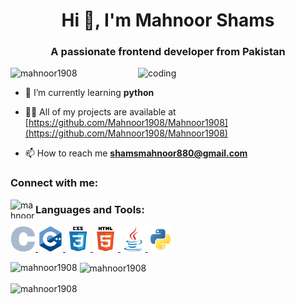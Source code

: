 <h1 align="center">Hi 👋, I'm Mahnoor Shams</h1>
<h3 align="center">A passionate frontend developer from Pakistan</h3>
<img align="right" alt="coding" width="300" src="https://img.freepik.com/premium-vector/woman-working-laptop-home-vector-illustration-cartoon-style_1142-74343.jpg?w=360">
<p align="left"> <img src="https://komarev.com/ghpvc/?username=mahnoor1908&label=Profile%20views&color=0e75b6&style=flat" alt="mahnoor1908" /> </p>

- 🌱 I’m currently learning **python**

- 👨‍💻 All of my projects are available at [https://github.com/Mahnoor1908/Mahnoor1908](https://github.com/Mahnoor1908/Mahnoor1908)

- 📫 How to reach me **shamsmahnoor880@gmail.com**

<h3 align="left">Connect with me:</h3>
<p align="left">
<a href=https://www.linkedin.com/in/mahnoor-shams-6b9627264 target="blank"><img align="left" src="https://raw.githubusercontent.com/rahuldkjain/github-profile-readme-generator/master/src/images/icons/Social/linked-in-alt.svg" alt="mahnoor shams" height="30" width="40" /></a>
</p>

<h3 align="left">Languages and Tools:</h3>
<p align="left"> <a href="https://www.cprogramming.com/" target="_blank" rel="noreferrer"> <img src="https://raw.githubusercontent.com/devicons/devicon/master/icons/c/c-original.svg" alt="c" width="40" height="40"/> </a> <a href="https://www.w3schools.com/cpp/" target="_blank" rel="noreferrer"> <img src="https://raw.githubusercontent.com/devicons/devicon/master/icons/cplusplus/cplusplus-original.svg" alt="cplusplus" width="40" height="40"/> </a> <a href="https://www.w3schools.com/css/" target="_blank" rel="noreferrer"> <img src="https://raw.githubusercontent.com/devicons/devicon/master/icons/css3/css3-original-wordmark.svg" alt="css3" width="40" height="40"/> </a> <a href="https://www.w3.org/html/" target="_blank" rel="noreferrer"> <img src="https://raw.githubusercontent.com/devicons/devicon/master/icons/html5/html5-original-wordmark.svg" alt="html5" width="40" height="40"/> </a> <a href="https://www.java.com" target="_blank" rel="noreferrer"> <img src="https://raw.githubusercontent.com/devicons/devicon/master/icons/java/java-original.svg" alt="java" width="40" height="40"/> </a> <a href="https://www.python.org" target="_blank" rel="noreferrer"> <img src="https://raw.githubusercontent.com/devicons/devicon/master/icons/python/python-original.svg" alt="python" width="40" height="40"/> </a> </p>

<p><img align="left" src="https://github-readme-stats.vercel.app/api/top-langs?username=mahnoor1908&show_icons=true&locale=en&layout=compact" alt="mahnoor1908" /></p>

<p>&nbsp;<img align="center" src="https://github-readme-stats.vercel.app/api?username=mahnoor1908&show_icons=true&locale=en" alt="mahnoor1908" /></p>

<p><img align="center" src="https://github-readme-streak-stats.herokuapp.com/?user=mahnoor1908&" alt="mahnoor1908" /></p>
